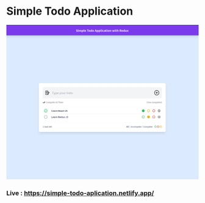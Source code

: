 # Simple Todo Application

![image info](/public//simple-todo-application.png)

### Live : https://simple-todo-aplication.netlify.app/
